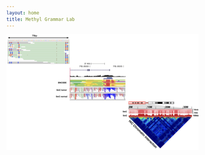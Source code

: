 ```yaml
---
layout: home
title: Methyl Grammar Lab
---
```


![multiscale image](assets/images/multiscale-plot.png)
